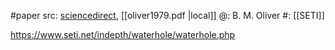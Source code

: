 #paper 
src: [sciencedirect](https://www.sciencedirect.com/science/article/abs/pii/0094576579901486), [[oliver1979.pdf |local]] 
@: B. M. Oliver
#: [[SETI]] 

https://www.seti.net/indepth/waterhole/waterhole.php

